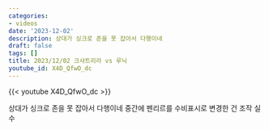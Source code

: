 ```yaml
---
categories:
- videos
date: '2023-12-02'
description: 상대가 싱크로 존을 못 잡아서 다행이네
draft: false
tags: []
title: 2023/12/02 크샤트리라 vs 루닉
youtube_id: X4D_QfwO_dc
---
```



{{< youtube X4D_QfwO_dc >}}

상대가 싱크로 존을 못 잡아서 다행이네
중간에 펜리르를 수비표시로 변경한 건 조작 실수